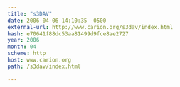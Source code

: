 ```yaml
---
title: "s3DAV"
date: 2006-04-06 14:10:35 -0500
external-url: http://www.carion.org/s3dav/index.html
hash: e70641f88dc53aa81499d9fce8ae2727
year: 2006
month: 04
scheme: http
host: www.carion.org
path: /s3dav/index.html

---
```



